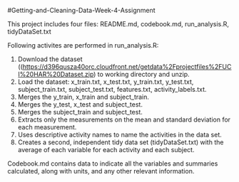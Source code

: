 #Getting-and-Cleaning-Data-Week-4-Assignment


This project includes four files: README.md, codebook.md, run_analysis.R, tidyDataSet.txt

Following activites are performed in run_analysis.R:

1) Download the dataset ((https://d396qusza40orc.cloudfront.net/getdata%2Fprojectfiles%2FUCI%20HAR%20Dataset.zip) to working directory and unzip.
2) Load the dataset: x_train.txt, x_test.txt, y_train.txt, y_test.txt, subject_train.txt, subject_test.txt, features.txt, activity_labels.txt.
3) Merges the y_train, x_train and subject_train.
4) Merges the y_test, x_test and subject_test.
5) Merges the subject_train and subject_test.
6) Extracts only the measurements on the mean and standard deviation for each measurement.
7) Uses descriptive activity names to name the activities in the data set.
8) Creates a second, independent tidy data set (tidyDataSet.txt) with the average of each variable for each activity and each subject.

Codebook.md contains data to indicate all the variables and summaries calculated, along with units, and any other relevant information.

